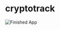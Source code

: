 # cryptotrack

![Finished App](https://github.com/londonappbrewery/Images/blob/master/bitcoin-flutter-demo.gif)
